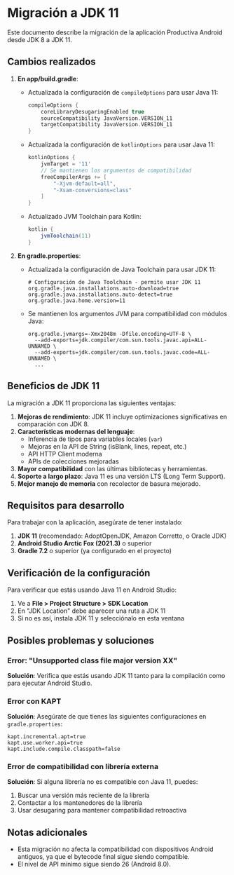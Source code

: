 # Migración a JDK 11

Este documento describe la migración de la aplicación Productiva Android desde JDK 8 a JDK 11.

## Cambios realizados

1. **En app/build.gradle**:
   - Actualizada la configuración de `compileOptions` para usar Java 11:
     ```groovy
     compileOptions {
         coreLibraryDesugaringEnabled true
         sourceCompatibility JavaVersion.VERSION_11
         targetCompatibility JavaVersion.VERSION_11
     }
     ```
   - Actualizada la configuración de `kotlinOptions` para usar Java 11:
     ```groovy
     kotlinOptions {
         jvmTarget = '11'
         // Se mantienen los argumentos de compatibilidad
         freeCompilerArgs += [
             "-Xjvm-default=all",
             "-Xsam-conversions=class"
         ]
     }
     ```
   - Actualizado JVM Toolchain para Kotlin:
     ```groovy
     kotlin {
         jvmToolchain(11)
     }
     ```

2. **En gradle.properties**:
   - Actualizada la configuración de Java Toolchain para usar JDK 11:
     ```properties
     # Configuración de Java Toolchain - permite usar JDK 11
     org.gradle.java.installations.auto-download=true
     org.gradle.java.installations.auto-detect=true
     org.gradle.java.home.version=11
     ```
   - Se mantienen los argumentos JVM para compatibilidad con módulos Java:
     ```properties
     org.gradle.jvmargs=-Xmx2048m -Dfile.encoding=UTF-8 \
       --add-exports=jdk.compiler/com.sun.tools.javac.api=ALL-UNNAMED \
       --add-exports=jdk.compiler/com.sun.tools.javac.code=ALL-UNNAMED \
       ...
     ```

## Beneficios de JDK 11

La migración a JDK 11 proporciona las siguientes ventajas:

1. **Mejoras de rendimiento**: JDK 11 incluye optimizaciones significativas en comparación con JDK 8.
2. **Características modernas del lenguaje**:
   - Inferencia de tipos para variables locales (`var`)
   - Mejoras en la API de String (isBlank, lines, repeat, etc.)
   - API HTTP Client moderna
   - APIs de colecciones mejoradas
3. **Mayor compatibilidad** con las últimas bibliotecas y herramientas.
4. **Soporte a largo plazo**: Java 11 es una versión LTS (Long Term Support).
5. **Mejor manejo de memoria** con recolector de basura mejorado.

## Requisitos para desarrollo

Para trabajar con la aplicación, asegúrate de tener instalado:

1. **JDK 11** (recomendado: AdoptOpenJDK, Amazon Corretto, o Oracle JDK)
2. **Android Studio Arctic Fox (2021.3)** o superior
3. **Gradle 7.2** o superior (ya configurado en el proyecto)

## Verificación de la configuración

Para verificar que estás usando Java 11 en Android Studio:

1. Ve a **File > Project Structure > SDK Location**
2. En "JDK Location" debe aparecer una ruta a JDK 11
3. Si no es así, instala JDK 11 y selecciónalo en esta ventana

## Posibles problemas y soluciones

### Error: "Unsupported class file major version XX"

**Solución**: Verifica que estás usando JDK 11 tanto para la compilación como para ejecutar Android Studio.

### Error con KAPT

**Solución**: Asegúrate de que tienes las siguientes configuraciones en `gradle.properties`:
```properties
kapt.incremental.apt=true
kapt.use.worker.api=true
kapt.include.compile.classpath=false
```

### Error de compatibilidad con librería externa

**Solución**: Si alguna librería no es compatible con Java 11, puedes:
1. Buscar una versión más reciente de la librería
2. Contactar a los mantenedores de la librería
3. Usar desugaring para mantener compatibilidad retroactiva

## Notas adicionales

- Esta migración no afecta la compatibilidad con dispositivos Android antiguos, ya que el bytecode final sigue siendo compatible.
- El nivel de API mínimo sigue siendo 26 (Android 8.0).
